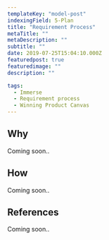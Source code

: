 ```yaml
---
templateKey: "model-post"
indexingField: 5-Plan
title: "Requirement Process"
metaTitle: ""
metaDescription: ""
subtitle: ""
date: 2019-07-25T15:04:10.000Z
featuredpost: true
featuredimage: ""
description: ""

tags:
  - Immerse
  - Requirement process
  - Winning Product Canvas
---
```



## Why
Coming soon..

## How
Coming soon..

## References
Coming soon..